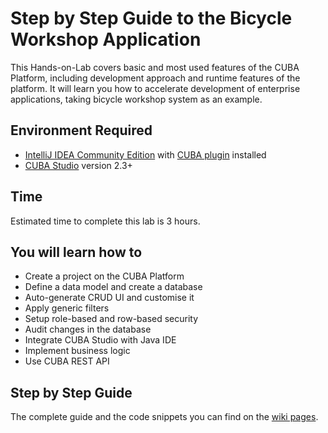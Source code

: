 # Step by Step Guide to the Bicycle Workshop Application

This Hands-on-Lab covers basic and most used features of the CUBA Platform, including development approach and runtime features of the platform. It will learn you how to accelerate development of enterprise applications, taking bicycle workshop system as an example. 

## Environment Required
* [IntelliJ IDEA Community Edition](https://www.jetbrains.com/idea/download/) with [CUBA plugin](https://plugins.jetbrains.com/plugin/7249?pr=) installed
* [CUBA Studio](https://www.cuba-platform.com/download) version 2.3+

## Time
 Estimated time to complete this lab is 3 hours.

## You will learn how to
 * Create a project on the CUBA Platform
 * Define a data model and create a database
 * Auto-generate CRUD UI and customise it
 * Apply generic filters
 * Setup role-based and row-based security
 * Audit changes in the database
 * Integrate CUBA Studio with Java IDE
 * Implement business logic
 * Use CUBA REST API

## Step by Step Guide
The complete guide and the code snippets you can find on the [wiki pages](https://github.com/aleksey-stukalov/workshop/wiki). 
